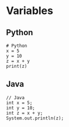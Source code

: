 # Variables

## Python
```
# Python
x = 5
y = 10
z = x + y
print(z)
```


## Java
```
// Java
int x = 5;
int y = 10;
int z = x + y;
System.out.println(z);
```
